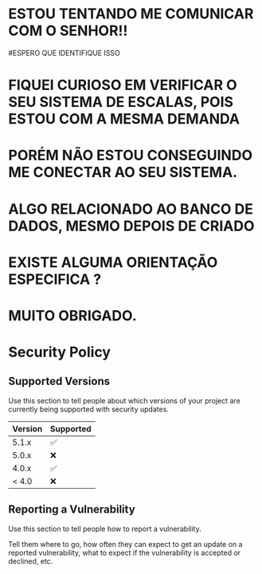 
# ESTOU TENTANDO ME COMUNICAR COM  O SENHOR!!
#ESPERO QUE IDENTIFIQUE ISSO

# FIQUEI CURIOSO EM VERIFICAR O SEU SISTEMA DE ESCALAS, POIS ESTOU COM A MESMA DEMANDA
# PORÉM NÃO ESTOU CONSEGUINDO ME CONECTAR AO SEU SISTEMA. 
# ALGO RELACIONADO AO BANCO DE DADOS, MESMO DEPOIS DE CRIADO
# EXISTE ALGUMA ORIENTAÇÃO ESPECIFICA ?

# MUITO OBRIGADO.








#
# Security Policy

## Supported Versions

Use this section to tell people about which versions of your project are
currently being supported with security updates.

| Version | Supported          |
| ------- | ------------------ |
| 5.1.x   | :white_check_mark: |
| 5.0.x   | :x:                |
| 4.0.x   | :white_check_mark: |
| < 4.0   | :x:                |

## Reporting a Vulnerability

Use this section to tell people how to report a vulnerability.

Tell them where to go, how often they can expect to get an update on a
reported vulnerability, what to expect if the vulnerability is accepted or
declined, etc.
